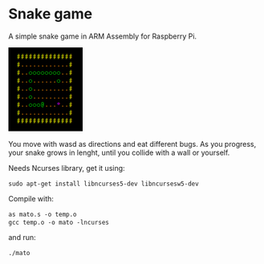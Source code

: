 # Snake game
A simple snake game in ARM Assembly for Raspberry Pi.

![Snake game](https://github.com/haperofi/asm_snake/blob/main/snake_armasm_2.png)

You move with wasd as directions and eat different bugs. As you progress, your snake grows
in lenght, until you collide with a wall or yourself.

Needs Ncurses library, get it using:
```
sudo apt-get install libncurses5-dev libncursesw5-dev 
```
Compile with:
```
as mato.s -o temp.o
gcc temp.o -o mato -lncurses
```
and run:
```
./mato
```
